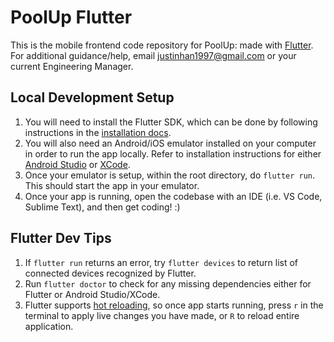 # PoolUp Flutter

This is the mobile frontend code repository for PoolUp: made with [Flutter](https://flutter.dev/).<br>
For additional guidance/help, email justinhan1997@gmail.com or your current Engineering Manager.

## Local Development Setup

1. You will need to install the Flutter SDK, which can be done by following instructions in the 
   [installation docs](https://flutter.dev/docs/get-started/install).
2. You will also need an Android/iOS emulator installed on your computer in order to run the app locally. Refer to 
   installation instructions for either [Android Studio](https://developer.android.com/studio/install) or 
   [XCode](https://andybargh.com/how-to-install-xcode/).
3. Once your emulator is setup, within the root directory, do `flutter run`. This should start the app in your emulator.
4. Once your app is running, open the codebase with an IDE (i.e. VS Code, Sublime Text), and then get coding! :)

## Flutter Dev Tips

1. If `flutter run` returns an error, try `flutter devices` to return list of connected devices recognized by Flutter.
2. Run `flutter doctor` to check for any missing dependencies either for Flutter or Android Studio/XCode.
3. Flutter supports [hot reloading](https://flutter.dev/docs/development/tools/hot-reload), so once app starts running,
   press `r` in the terminal to apply live changes you have made, or `R` to reload entire application.
